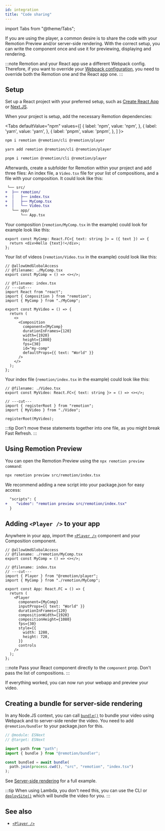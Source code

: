 ```yaml
---
id: integration
title: "Code sharing"
---
```


import Tabs from "@theme/Tabs";

If you are using the player, a common desire is to share the code with your Remotion Preview and/or server-side rendering. With the correct setup, you can write the component once and use it for previewing, displaying and rendering.

:::note
Remotion and your React app use a different Webpack config. Therefore, if you want to override your [Webpack configuration](/docs/webpack), you need to override both the Remotion one and the React app one.
:::

## Setup

Set up a React project with your preferred setup, such as [Create React App](https://reactjs.org/docs/create-a-new-react-app.html) or [Next.JS](https://nextjs.org/learn/basics/create-nextjs-app/setup).

When your project is setup, add the necessary Remotion dependencies:

<Tabs
defaultValue="npm"
values={[
{ label: 'npm', value: 'npm', },
{ label: 'yarn', value: 'yarn', },
{ label: 'pnpm', value: 'pnpm', },
]
}>
<TabItem value="npm">

```bash
npm i remotion @remotion/cli @remotion/player
```

  </TabItem>

  <TabItem value="yarn">

```bash
yarn add remotion @remotion/cli @remotion/player
```

  </TabItem>
  <TabItem value="pnpm">

```bash
pnpm i remotion @remotion/cli @remotion/player
```

  </TabItem>
</Tabs>

Afterwards, create a subfolder for Remotion within your project and add three files: An index file, a `Video.tsx` file for your list of compositions, and a file with your composition. It could look like this:

```diff
 └── src/
+  ├── remotion/
+  │   ├── index.tsx
+  │   ├── MyComp.tsx
+  │   └── Video.tsx
   └── app/
       └── App.tsx
```

Your composition (`remotion/MyComp.tsx` in the example) could look for example look like this:

```tsx twoslash
export const MyComp: React.FC<{ text: string }> = ({ text }) => {
  return <div>Hello {text}!</div>;
};
```

Your list of videos (`remotion/Video.tsx` in the example) could look like this:

```tsx twoslash
// @allowUmdGlobalAccess
// @filename: ./MyComp.tsx
export const MyComp = () => <></>;

// @filename: index.tsx
// ---cut---
import React from "react";
import { Composition } from "remotion";
import { MyComp } from "./MyComp";

export const MyVideo = () => {
  return (
    <>
      <Composition
        component={MyComp}
        durationInFrames={120}
        width={1920}
        height={1080}
        fps={30}
        id="my-comp"
        defaultProps={{ text: "World" }}
      />
    </>
  );
};
```

Your index file (`remotion/index.tsx` in the example) could look like this:

```tsx twoslash
// @filename: ./Video.tsx
export const MyVideo: React.FC<{ text: string }> = () => <></>;

// ---cut---
import { registerRoot } from "remotion";
import { MyVideo } from "./Video";

registerRoot(MyVideo);
```

:::tip
Don't move these statements together into one file, as you might break Fast Refresh.
:::

## Using Remotion Preview

You can open the Remotion Preview using the `npx remotion preview command`:

```bash
npx remotion preview src/remotion/index.tsx
```

We recommend adding a new script into your package.json for easy access:

```diff
  "scripts": {
+    "video": "remotion preview src/remotion/index.tsx"
  }
```

## Adding `<Player />` to your app

Anywhere in your app, import the [`<Player />`](/docs/player) component and your Composition component.

```tsx twoslash
// @allowUmdGlobalAccess
// @filename: ./remotion/MyComp.tsx
export const MyComp = () => <></>;

// @filename: index.tsx
// ---cut---
import { Player } from "@remotion/player";
import { MyComp } from "./remotion/MyComp";

export const App: React.FC = () => {
  return (
    <Player
      component={MyComp}
      inputProps={{ text: "World" }}
      durationInFrames={120}
      compositionWidth={1920}
      compositionHeight={1080}
      fps={30}
      style={{
        width: 1280,
        height: 720,
      }}
      controls
    />
  );
};
```

:::note
Pass your React component directly to the `component` prop. Don't pass the list of compositions.
:::

If everything worked, you can now run your webapp and preview your video.

## Creating a bundle for server-side rendering

In any Node.JS context, you can call [`bundle()`](/docs/bundle) to bundle your video using Webpack and to server-side render the video. You need to add `@remotion/bundler` to your package.json for this.

```ts twoslash title="server.tsx"
// @module: ESNext
// @target: ESNext

import path from "path";
import { bundle } from "@remotion/bundler";

const bundled = await bundle(
  path.join(process.cwd(), "src", "remotion", "index.tsx")
);
```

See [Server-side rendering](/docs/ssr) for a full example.

:::tip
When using Lambda, you don't need this, you can use the CLI or [`deploySite()`](/docs/lambda/deploysite) which will bundle the video for you.
:::

## See also

- [`<Player />`](/docs/player)
